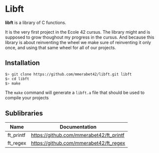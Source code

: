 # Libft

**libft** is a library of C functions.

It is the very first project in the Ecole 42 cursus. The library might and is supposed to grow thoughout my progress in the cursus. And because this library is about reinventing the wheel we make sure of reinventing it only once, and using that same wheel for all of our projects.

## Installation

```bash
$> git clone https://github.com/mmerabet42/libft.git libft
$> cd libft
$> make
```

The `make` command will generate a `libft.a` file that should be used to compile your projects

## Sublibraries

| Name | Documentation |
| --- | --- |
| ft_printf |  https://github.com/mmerabet42/ft_printf |
| ft_regex | https://github.com/mmerabet42/ft_regex |
